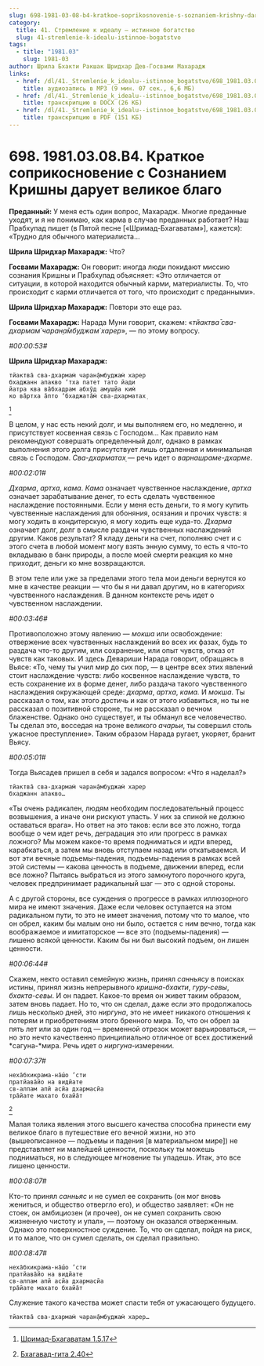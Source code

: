 ```yaml
---
slug: 698-1981-03-08-b4-kratkoe-soprikosnovenie-s-soznaniem-krishny-daruet-velikoe-blago
category:
  title: 41. Стремление к идеалу — истинное богатство
  slug: 41-stremlenie-k-idealu-istinnoe-bogatstvo
tags:
  - title: "1981.03"
    slug: 1981-03
author: Шрила Бхакти Ракшак Шридхар Дев-Госвами Махарадж
links:
  - href: /dl/41._Stremlenie_k_idealu--istinnoe_bogatstvo/698_1981.03.08.B4_SridharMj_Kratkoe_soprikosnovenie_s_Soznaniem_Krishny_daruet_velikoe_blago.mp3
    title: аудиозапись в MP3 (9 мин. 07 сек., 6,6 МБ)
  - href: /dl/41._Stremlenie_k_idealu--istinnoe_bogatstvo/698_1981.03.08.B4_SridharMj_Kratkoe_soprikosnovenie_s_Soznaniem_Krishny_daruet_velikoe_blago.docx
    title: транскрипцию в DOCX (26 КБ)
  - href: /dl/41._Stremlenie_k_idealu--istinnoe_bogatstvo/698_1981.03.08.B4_SridharMj_Kratkoe_soprikosnovenie_s_Soznaniem_Krishny_daruet_velikoe_blago.pdf
    title: транскрипцию в PDF (151 КБ)
---
```


# 698. 1981.03.08.B4. Краткое соприкосновение с Сознанием Кришны дарует великое благо

**Преданный:** У меня есть один вопрос, Махарадж. Многие преданные уходят, и я не понимаю, как карма в случае преданных работает? Наш Прабхупад пишет (в Пятой песне [«Шримад-Бхагаватам»], кажется): «Трудно для обычного материалиста…

**Шрила Шридхар Махарадж:** Что?

**Госвами Махарадж:** Он говорит: иногда люди покидают миссию сознания Кришны и Прабхупад объясняет: «Это отличается от ситуации, в которой находится обычный карми, материалисты. То, что происходит с карми отличается от того, что происходит с преданными».

**Шрила Шридхар Махарадж:** Повтори это еще раз.

**Госвами Махарадж:** Нарада Муни говорит, скажем: «*тйактва̄ сва-дхармам̇ чаран̣а̄мбуджам̇ харер*», — по этому вопросу.

*#00:00:53#*

**Шрила Шридхар Махарадж:**

    тйактва̄ сва-дхармам̇ чаран̣а̄мбуджам̇ харер
    бхаджанн апакво ‘тха патет тато йади
    йатра ква ва̄бхадрам абхӯд амуш̣йа ким̇
    ко ва̄ртха а̄пто ‘бхаджата̄м̇ сва-дхарматах̣ 
[^_ftn1]

В целом, у нас есть некий долг, и мы выполняем его, но медленно, и присутствует косвенная связь с Господом… Как правило нам рекомендуют совершать определенный долг, однако в рамках выполнения этого долга присутствует лишь отдаленная и минимальная связь с Господом. *Сва-дхарматах̣* — речь идет о *варнашраме-дхарме*.

*#00:02:01#*

*Дхарма*, *артха*, *кама*. *Кама* означает чувственное наслаждение, *артха* означает зарабатывание денег, то есть сделать чувственное наслаждение постоянными. Если у меня есть деньги, то я могу купить чувственные наслаждения для обоняния, осязания и прочих чувств: я могу ходить в кондитерскую, я могу ходить еще куда-то. *Дхарма* означает долг, долг в смысле раздачи чувственных наслаждений другим. Каков результат? Я кладу деньги на счет, пополняю счет и с этого счета в любой момент могу взять энную сумму, то есть я что-то вкладываю в банк природы, а после моей смерти реакция ко мне приходит, деньги ко мне возвращаются.

В этом теле или уже за пределами этого тела мои деньги вернутся ко мне в качестве реакции — что бы я ни давал другим, но в категориях чувственного наслаждения. В данном контексте речь идет о чувственном наслаждении.

*#00:03:46#*

Противоположно этому явлению — *мокша* или освобождение: отвержение всех чувственных наслаждений во всех их фазах, будь то раздача что-то другим, или сохранение, или опыт чувств, отказ от чувств как таковых. И здесь Девариши Нарада говорит, обращаясь в Вьясе: «То, чему ты учил мир до сих пор, — в центре всех этих явлений стоит наслаждение чувств: либо косвенное наслаждение чувств, то есть сохранение их в форме денег, либо раздача такого чувственного наслаждения окружающей среде: *дхарма*, *артха*, *кама.* И *мокша*. Ты рассказал о том, как этого достичь и как от этого избавиться, но ты не рассказал о позитивной стороне, ты не рассказал о вечном блаженстве. Однако оно существует, и ты обманул все человечество. Ты сделал это, восседая на троне великого *ачарьи*, ты совершил столь ужасное преступление». Таким образом Нарада ругает, укоряет, бранит Вьясу.

*#00:05:01#*

Тогда Вьясадев пришел в себя и задался вопросом: «Что я наделал?»

    тйактва̄ сва-дхармам̇ чаран̣а̄мбуджам̇ харер
    бхаджанн апакво…

«Ты очень радикален, людям необходим последовательный процесс возвышения, а иначе они рискуют упасть. У них за спиной не должно оставаться врага». Но ответ на это таков: если все это ложно, тогда вообще о чем идет речь, деградация это или прогресс в рамках ложного? Мы можем какое-то время подниматься и идти вперед, карабкаться, а затем мы вновь отступаем назад или откатываемся. И вот эти вечные подъемы-падения, подъемы-падения в рамках всей этой системы — какова ценность в подъеме, движении вперед, если все ложно? Пытаясь выбраться из этого замкнутого порочного круга, человек предпринимает радикальный шаг — это с одной стороны.

А с другой стороны, все суждения о прогрессе в рамках иллюзорного мира не имеют значения. Даже если человек оступается на этом радикальном пути, то это не имеет значения, потому что то малое, что он обрел, каким бы малым оно ни было, остается с ним вечно, тогда как воображаемое и имитаторское — все это (подъемы-падения) — лишено всякой ценности. Каким бы ни был высокий подъем, он лишен ценности.

*#00:06:44#*

Скажем, некто оставил семейную жизнь, принял *санньясу* в поисках истины, принял жизнь непрерывного *кришна-бхакти*, *гуру-севы*, *бхакта-севы*. И он падает. Какое-то время он живет таким образом, затем вновь падает. Но то, что он сделал, даже если это продолжалось лишь несколько дней, это *ниргуна*, это не имеет никакого отношения к потерям и приобретениям этого бренного мира. То, что он обрел за пять лет или за один год — временной отрезок может варьироваться, — но это нечто качественно принципиально отличное от всех достижений *сагуна-*мира. Речь идет о *ниргуна*-измерении.

*#00:07:37#*

    неха̄бхикрама-на̄ш́о ’сти
    пратйава̄йо на видйате
    св-алпам апй асйа дхармасйа
    тра̄йате махато бхайа̄т
[^_ftn2]

Малая толика явления этого высшего качества способна принести ему великое благо в путешествие его вечной жизни, но это (вышеописанное — подъемы и падения [в материальном мире]) не представляет ни малейшей ценности, поскольку ты можешь подниматься, но в следующее мгновение ты упадешь. Итак, это все лишено ценности.

*#00:08:07#*

Кто-то принял *санньяс* и не сумел ее сохранить (он мог вновь жениться, и общество отвергло его), и общество заявляет: «Он не стоек, он амбициозен (и прочее), он не сумел сохранить свою жизненную чистоту и упал», — поэтому он оказался отверженным. Однако это поверхностное суждение. То, что он сделал, пойдя на риск, и то малое, что он сумел сделать, он сделал правильно.

*#00:08:47#*

    неха̄бхикрама-на̄ш́о ’сти
    пратйава̄йо на видйате
    св-алпам апй асйа дхармасйа
    тра̄йате махато бхайа̄т

Служение такого качества может спасти тебя от ужасающего будущего.

    тйактва̄ сва-дхармам̇ чаран̣а̄мбуджам̇ харер…



[^_ftn1]: [Шримад-Бхагаватам 1.5.17](../notes/shrimad-bhagavatam/shrimad-bhagavatam-1-5-17.md)

[^_ftn2]: [Бхагавад-гита 2.40](../notes/bhagavad-gita/bhagavad-gita-2-40.md)
